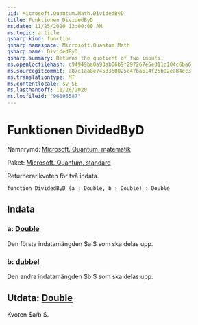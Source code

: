 ```yaml
---
uid: Microsoft.Quantum.Math.DividedByD
title: Funktionen DividedByD
ms.date: 11/25/2020 12:00:00 AM
ms.topic: article
qsharp.kind: function
qsharp.namespace: Microsoft.Quantum.Math
qsharp.name: DividedByD
qsharp.summary: Returns the quotient of two inputs.
ms.openlocfilehash: c94949ba0a93ab06b9f297267e5e311c104c6ba6
ms.sourcegitcommit: a87c1aa8e7453360025e47ba614f25b02ea84ec3
ms.translationtype: MT
ms.contentlocale: sv-SE
ms.lasthandoff: 11/26/2020
ms.locfileid: "96195587"
---
```

# <a name="dividedbyd-function"></a>Funktionen DividedByD

Namnrymd: [Microsoft. Quantum. matematik](xref:Microsoft.Quantum.Math)

Paket: [Microsoft. Quantum. standard](https://nuget.org/packages/Microsoft.Quantum.Standard)


Returnerar kvoten för två indata.

```qsharp
function DividedByD (a : Double, b : Double) : Double
```


## <a name="input"></a>Indata

### <a name="a--double"></a>a: [Double](xref:microsoft.quantum.lang-ref.double)

Den första indatamängden $a $ som ska delas upp.


### <a name="b--double"></a>b: [dubbel](xref:microsoft.quantum.lang-ref.double)

Den andra indatamängden $b $ som ska delas upp.



## <a name="output--double"></a>Utdata: [Double](xref:microsoft.quantum.lang-ref.double)

Kvoten $a/b $.